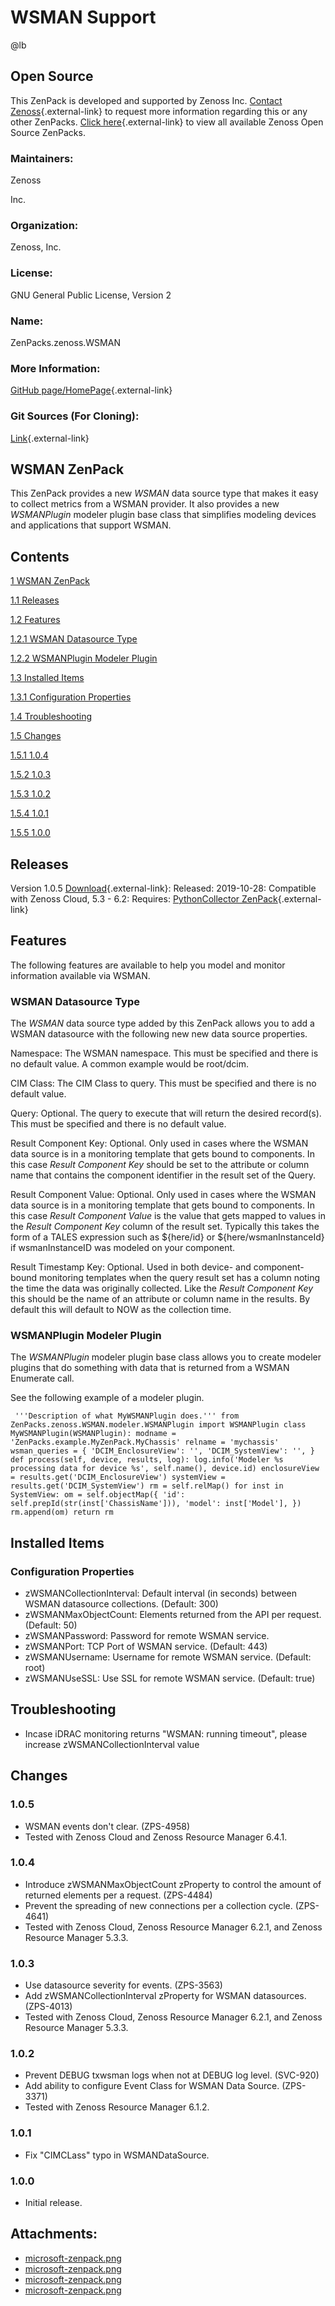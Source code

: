 # WSMAN Support

@lb[](img/zenpack-microsoft-zenpack.png)

## Open Source

This ZenPack is developed and supported by Zenoss Inc. [Contact Zenoss](https://tryit.zenoss.com/zenpack-contact/){.external-link} to
request more information regarding this or any other ZenPacks. [Click here](https://zenoss.com/product/zenpacks?f%5B0%5D=im_field_zenpack_category:1091){.external-link}
to view all available Zenoss Open Source ZenPacks.

### Maintainers:

Zenoss

Inc.

### Organization:

Zenoss, Inc.

### License:

GNU General Public License, Version 2

### Name:

ZenPacks.zenoss.WSMAN

### More Information:

[GitHub page/HomePage](https://github.com/zenoss/ZenPacks.zenoss.WSMAN){.external-link}

### Git Sources (For Cloning):

[Link](https://github.com/zenoss/ZenPacks.zenoss.WSMAN.git){.external-link}

## WSMAN ZenPack

This ZenPack provides a new *WSMAN* data source type that makes it easy
to collect metrics from a WSMAN provider. It also provides a new
*WSMANPlugin* modeler plugin base class that simplifies modeling devices
and applications that support WSMAN.

## Contents

[1 WSMAN ZenPack](#wsmanzen-pack)

[1.1 Releases](#releases)

[1.2 Features](#features)

[1.2.1 WSMAN Datasource Type](#wsman-datasource-type)

[1.2.2 WSMANPlugin Modeler Plugin](#wsman-plugin-modeler-plugin)

[1.3 Installed Items](#installed-items)

[1.3.1 Configuration Properties](#configuration-properties)

[1.4 Troubleshooting](#troubleshooting)

[1.5 Changes](#changes)

[1.5.1 1.0.4](#104)

[1.5.2 1.0.3](#103)

[1.5.3 1.0.2](#102)

[1.5.4 1.0.1](#101)

[1.5.5 1.0.0](#100)

## Releases

Version 1.0.5 [Download](https://storage.googleapis.com/zenpacks/ZenPacks.zenoss.WSMAN/1.0.5/ZenPacks.zenoss.WSMAN-1.0.5.egg){.external-link}:   Released: 2019-10-28:   Compatible with Zenoss Cloud, 5.3 - 6.2:   Requires: [PythonCollector ZenPack](http://help.zenoss.com/display/in/PythonCollector){.external-link}

## Features

The following features are available to help you model and monitor
information available via WSMAN.

### WSMAN Datasource Type

The *WSMAN* data source type added by this ZenPack allows you to add a
WSMAN datasource with the following new new data source properties.

Namespace:   The WSMAN namespace. This must be specified and there is no default
    value. A common example would be root/dcim.

CIM Class:   The CIM Class to query. This must be specified and there is no
    default value.

Query:   Optional. The query to execute that will return the desired
    record(s). This must be specified and there is no default value.

Result Component Key:   Optional. Only used in cases where the WSMAN data source is in a
    monitoring template that gets bound to components. In this case
    *Result Component Key* should be set to the attribute or column name
    that contains the component identifier in the result set of the
    Query.

Result Component Value:   Optional. Only used in cases where the WSMAN data source is in a
    monitoring template that gets bound to components. In this case
    *Result Component Value* is the value that gets mapped to values in
    the *Result Component Key* column of the result set. Typically this
    takes the form of a TALES expression such as ${here/id} or
    ${here/wsmanInstanceId} if wsmanInstanceID was modeled on your
    component.

Result Timestamp Key:   Optional. Used in both device- and component-bound monitoring
    templates when the query result set has a column noting the time the
    data was originally collected. Like the *Result Component Key* this
    should be the name of an attribute or column name in the results. By
    default this will default to NOW as the collection time.

### WSMANPlugin Modeler Plugin

The *WSMANPlugin* modeler plugin base class allows you to create modeler
plugins that do something with data that is returned from a WSMAN
Enumerate call.

See the following example of a modeler plugin.

     '''Description of what MyWSMANPlugin does.''' from ZenPacks.zenoss.WSMAN.modeler.WSMANPlugin import WSMANPlugin class MyWSMANPlugin(WSMANPlugin): modname = 'ZenPacks.example.MyZenPack.MyChassis' relname = 'mychassis' wsman_queries = { 'DCIM_EnclosureView': '', 'DCIM_SystemView': '', } def process(self, device, results, log): log.info('Modeler %s processing data for device %s', self.name(), device.id) enclosureView = results.get('DCIM_EnclosureView') systemView = results.get('DCIM_SystemView') rm = self.relMap() for inst in SystemView: om = self.objectMap({ 'id': self.prepId(str(inst['ChassisName'])), 'model': inst['Model'], }) rm.append(om) return rm

## Installed Items

### Configuration Properties

-   zWSMANCollectionInterval: Default interval (in seconds) between
    WSMAN datasource collections. (Default: 300)
-   zWSMANMaxObjectCount: Elements returned from the API per request.
    (Default: 50)
-   zWSMANPassword: Password for remote WSMAN service.
-   zWSMANPort: TCP Port of WSMAN service. (Default: 443)
-   zWSMANUsername: Username for remote WSMAN service. (Default: root)
-   zWSMANUseSSL: Use SSL for remote WSMAN service. (Default: true)

## Troubleshooting

-   Incase iDRAC monitoring returns "WSMAN: running timeout", please
    increase zWSMANCollectionInterval value

## Changes

### 1.0.5

-   WSMAN events don't clear.
    (ZPS-4958)
-   Tested with Zenoss Cloud and Zenoss Resource Manager 6.4.1.

### 1.0.4

-   Introduce zWSMANMaxObjectCount zProperty to control the amount of
    returned elements per a request. (ZPS-4484)
-   Prevent the spreading of new connections per a collection cycle.
    (ZPS-4641)
-   Tested with Zenoss Cloud, Zenoss Resource Manager 6.2.1, and Zenoss
    Resource Manager 5.3.3.

### 1.0.3

-   Use datasource severity for events. (ZPS-3563)
-   Add zWSMANCollectionInterval zProperty for WSMAN datasources.
    (ZPS-4013)
-   Tested with Zenoss Cloud, Zenoss Resource Manager 6.2.1, and Zenoss
    Resource Manager 5.3.3.

### 1.0.2

-   Prevent DEBUG txwsman logs when not at DEBUG log level. (SVC-920)
-   Add ability to configure Event Class for WSMAN Data Source.
    (ZPS-3371)
-   Tested with Zenoss Resource Manager 6.1.2.

### 1.0.1

-   Fix "CIMCLass" typo in WSMANDataSource.

### 1.0.0

-   Initial release.

## Attachments:

-   [microsoft-zenpack.png](img/zenpack-microsoft-zenpack.png)
-   [microsoft-zenpack.png](img/zenpack-microsoft-zenpack.png)
-   [microsoft-zenpack.png](img/zenpack-microsoft-zenpack.png)
-   [microsoft-zenpack.png](img/zenpack-microsoft-zenpack.png)

